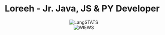 

# Loreeh - Jr. Java, JS & PY Developer



<div class="stats" align="center">
<img src="https://github-readme-stats.vercel.app/api/top-langs/?username=Loreehh" alt="LangSTATS"> 
</div>



<div class="badge" align="center">
  
  <img src="https://komarev.com/ghpvc/?username=Loreehh&style=flat-square&color=blue" alt="WIEWS"/>
  
</div>



<!---
Loreehh/ReadMe
--->
